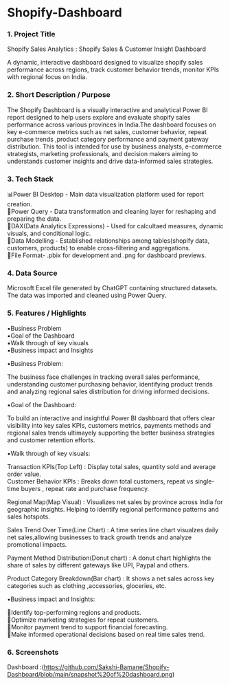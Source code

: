 # Shopify-Dashboard
### 1. Project Title
 
   Shopify Sales Analytics : Shopify Sales & Customer Insight Dashboard

A dynamic, interactive dashboard designed to visualize shopify sales performance across regions, track customer behavior trends, monitor KPIs with regional focus on India.

### 2. Short Description / Purpose
  
   The Shopify Dashboard is a visually interactive and analytical Power BI report designed to help users explore and evaluate shopify sales performance across various provinces in India.The dashboard focuses on key e-commerce metrics such as net sales, customer behavior, repeat purchase trends ,product category performance and payment gateway distribution. This tool is intended for use by business analysts, e-commerce strategists, marketing professionals, and decision makers aiming to understands customer insights and drive data-informed sales strategies.

### 3. Tech Stack

 📊Power BI Desktop - Main data visualization platform used for report creation.</br>
 📂Power Query - Data transformation and cleaning layer for reshaping and preparing the data.</br>
 🧠DAX(Data Analytics Expressions) - Used for calcultaed measures, dynamic visuals, and conditional logic.</br>
 📝Data Modelling - Established relationships among tables(shopify data, customers, products) to enable cross-filtering and aggregations.</br>
 📁File Format- .pbix for development and .png for dashboard previews.

### 4. Data Source

Microsoft Excel file generated by ChatGPT containing structured datasets.</br>
The data was imported and cleaned using Power Query.

### 5. Features / Highlights

▪️Business Problem</br>
▪️Goal of the Dashboard</br>
▪️Walk through of key visuals</br>
▪️Business impact and Insights</br>

▪️Business Problem:</br>
     
The business face challenges in tracking overall sales performance, understanding customer purchasing behavior, identifying product trends and analyzing    regional sales distribution for driving informed decisions.

▪️Goal of the Dashboard:</br>
     
To build an interactive and insightful Power BI dashboard that offers clear visibility into key sales KPIs, customers metrics, payments methods and regional sales trends ultimayely supporting the better business strategies and customer retention efforts.

▪️Walk through of key visuals:</br>
     
 Transaction KPIs(Top Left) : Display total sales, quantity sold and average order value.</br>
 Customer Behavior KPIs : Breaks down total customers, repeat vs single-time buyers , repeat rate and purchase frequency.

 Regional Map(Map Visual) : Visualizes net sales by province across India for geographic insights. Helping to identify regional performance patterns and sales   hotspots.

 Sales Trend Over Time(Line Chart) : A time series line chart visualzes daily net sales,allowing businesses to track growth trends and analyze promotional impacts.

 Payment Method Distribution(Donut chart) : A donut chart highlights the share of sales by different gateways like UPI, Paypal and others.

 Product Category Breakdown(Bar chart) : It shows a net sales across key categories such as clothing ,accessories, gloceries, etc.

 ▪️Business impact and Insights:</br>
    
 🔸Identify top-performing regions and products.</br>
 🔸Optimize marketing strategies for repeat customers.</br>
 🔸Monitor payment trend to support financial forecasting.</br>
 🔸Make informed operational decisions based on real time sales trend.</br>

### 6. Screenshots 

Dashboard :(https://github.com/Sakshi-Bamane/Shopify-Dashboard/blob/main/snapshot%20of%20dashboard.png)



  

    
    
   
 

